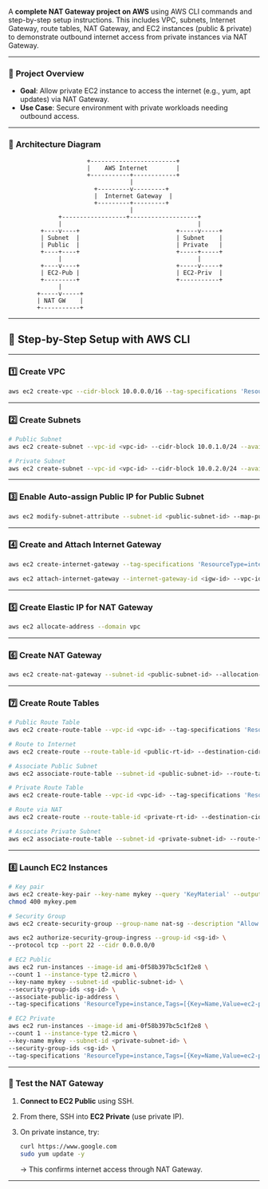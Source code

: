 A **complete NAT Gateway project on AWS** using AWS CLI commands and step-by-step setup instructions. This includes VPC, subnets, Internet Gateway, route tables, NAT Gateway, and EC2 instances (public & private) to demonstrate outbound internet access from private instances via NAT Gateway.

---

### 🧾 **Project Overview**

* **Goal**: Allow private EC2 instance to access the internet (e.g., yum, apt updates) via NAT Gateway.
* **Use Case**: Secure environment with private workloads needing outbound access.

---

### 🧱 **Architecture Diagram**

```
                      +------------------------+
                      |    AWS Internet        |
                      +-----------+------------+
                                  |
                        +---------v---------+
                        |  Internet Gateway  |
                        +---------+---------+
                                  |
              +------------------+-------------------+
              |                                      |
         +----v----+                           +-----v-----+
         | Subnet  |                           | Subnet    |
         | Public  |                           | Private   |
         +----+----+                           +-----+-----+
              |                                      |
         +----v----+                           +-----v-----+
         | EC2-Pub |                           | EC2-Priv  |
         +---------+                           +-----------+
              |
        +-----v-----+
        | NAT GW    |
        +-----------+
```

---

## 🔧 Step-by-Step Setup with AWS CLI

---

### 1️⃣ Create VPC

```bash
aws ec2 create-vpc --cidr-block 10.0.0.0/16 --tag-specifications 'ResourceType=vpc,Tags=[{Key=Name,Value=nat-vpc}]'
```

---

### 2️⃣ Create Subnets

```bash
# Public Subnet
aws ec2 create-subnet --vpc-id <vpc-id> --cidr-block 10.0.1.0/24 --availability-zone ap-south-1a --tag-specifications 'ResourceType=subnet,Tags=[{Key=Name,Value=public-subnet}]'

# Private Subnet
aws ec2 create-subnet --vpc-id <vpc-id> --cidr-block 10.0.2.0/24 --availability-zone ap-south-1a --tag-specifications 'ResourceType=subnet,Tags=[{Key=Name,Value=private-subnet}]'
```

---

### 3️⃣ Enable Auto-assign Public IP for Public Subnet

```bash
aws ec2 modify-subnet-attribute --subnet-id <public-subnet-id> --map-public-ip-on-launch
```

---

### 4️⃣ Create and Attach Internet Gateway

```bash
aws ec2 create-internet-gateway --tag-specifications 'ResourceType=internet-gateway,Tags=[{Key=Name,Value=nat-igw}]'

aws ec2 attach-internet-gateway --internet-gateway-id <igw-id> --vpc-id <vpc-id>
```

---

### 5️⃣ Create Elastic IP for NAT Gateway

```bash
aws ec2 allocate-address --domain vpc
```

---

### 6️⃣ Create NAT Gateway

```bash
aws ec2 create-nat-gateway --subnet-id <public-subnet-id> --allocation-id <eip-alloc-id> --tag-specifications 'ResourceType=natgateway,Tags=[{Key=Name,Value=nat-gateway}]'
```

---

### 7️⃣ Create Route Tables

```bash
# Public Route Table
aws ec2 create-route-table --vpc-id <vpc-id> --tag-specifications 'ResourceType=route-table,Tags=[{Key=Name,Value=public-rt}]'

# Route to Internet
aws ec2 create-route --route-table-id <public-rt-id> --destination-cidr-block 0.0.0.0/0 --gateway-id <igw-id>

# Associate Public Subnet
aws ec2 associate-route-table --subnet-id <public-subnet-id> --route-table-id <public-rt-id>
```

```bash
# Private Route Table
aws ec2 create-route-table --vpc-id <vpc-id> --tag-specifications 'ResourceType=route-table,Tags=[{Key=Name,Value=private-rt}]'

# Route via NAT
aws ec2 create-route --route-table-id <private-rt-id> --destination-cidr-block 0.0.0.0/0 --nat-gateway-id <nat-gateway-id>

# Associate Private Subnet
aws ec2 associate-route-table --subnet-id <private-subnet-id> --route-table-id <private-rt-id>
```

---

### 8️⃣ Launch EC2 Instances

```bash
# Key pair
aws ec2 create-key-pair --key-name mykey --query 'KeyMaterial' --output text > mykey.pem
chmod 400 mykey.pem

# Security Group
aws ec2 create-security-group --group-name nat-sg --description "Allow SSH and HTTP" --vpc-id <vpc-id>

aws ec2 authorize-security-group-ingress --group-id <sg-id> \
--protocol tcp --port 22 --cidr 0.0.0.0/0

# EC2 Public
aws ec2 run-instances --image-id ami-0f58b397bc5c1f2e8 \
--count 1 --instance-type t2.micro \
--key-name mykey --subnet-id <public-subnet-id> \
--security-group-ids <sg-id> \
--associate-public-ip-address \
--tag-specifications 'ResourceType=instance,Tags=[{Key=Name,Value=ec2-public}]'

# EC2 Private
aws ec2 run-instances --image-id ami-0f58b397bc5c1f2e8 \
--count 1 --instance-type t2.micro \
--key-name mykey --subnet-id <private-subnet-id> \
--security-group-ids <sg-id> \
--tag-specifications 'ResourceType=instance,Tags=[{Key=Name,Value=ec2-private}]'
```

---

### 🔎 Test the NAT Gateway

1. **Connect to EC2 Public** using SSH.
2. From there, SSH into **EC2 Private** (use private IP).
3. On private instance, try:

   ```bash
   curl https://www.google.com
   sudo yum update -y
   ```
   → This confirms internet access through NAT Gateway.
---
